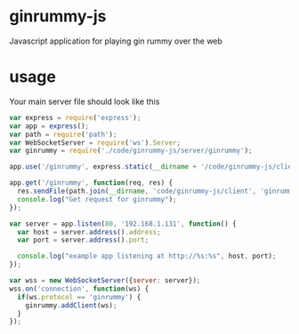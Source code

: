 # ginrummy-js
Javascript application for playing gin rummy over the web

# usage
Your main server file should look like this

```javascript 
var express = require('express');
var app = express();
var path = require('path');
var WebSocketServer = require('ws').Server;
var ginrummy = require('./code/ginrummy-js/server/ginrummy');

app.use('/ginrummy', express.static(__dirname + '/code/ginrummy-js/client'));

app.get('/ginrummy', function(req, res) {
  res.sendFile(path.join(__dirname, 'code/ginrummy-js/client', 'ginrummy.html'));
  console.log("Get request for ginrummy");
});

var server = app.listen(80, '192.168.1.131', function() {
  var host = server.address().address;
  var port = server.address().port;

  console.log("example app listening at http://%s:%s", host, port);
});

var wss = new WebSocketServer({server: server});
wss.on('connection', function(ws) {
  if(ws.protocol == 'ginrummy') {
    ginrummy.addClient(ws);
  }
});
```
